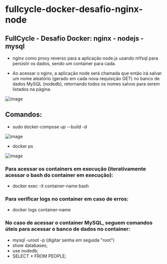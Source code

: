 # fullcycle-docker-desafio-nginx-node

## FullCycle - Desafio Docker: nginx - nodejs - mysql

- nginx como proxy reverso para a aplicação node.js usando mYsql para persistir os dados, sendo um container para cada.

- Ao acessar o nginx, a aplicação node será chamada que então irá salvar um nome aleatório (gerado em cada nova requisição GET) no banco de dados MySQL (nodedb), retornando todos os nomes salvos para serem listados na página.

![image](https://user-images.githubusercontent.com/31414164/181399016-ca69ee49-f2b4-4b68-9a3b-b9704c0d64da.png)


## Comandos:

- sudo docker-compose up --build -d

![image](https://user-images.githubusercontent.com/31414164/181396162-7264bedc-c8c4-4335-a101-ac204940b7fd.png)

- docker ps

![image](https://user-images.githubusercontent.com/31414164/181396206-a9e04ad1-ed44-40b2-bcd9-9f25530776dd.png)

### Para acessar os containers em execução (iterativamente acessar o bash do container em execução):
- docker exec -it container-name bash 

### Para verificar logs no container em caso de erros:
- docker logs container-name

### No caso de acessar o container MySQL, seguem comandos úteis para acessar o banco de dados no container:

- mysql -uroot -p (digitar senha em seguida "root")
- show databases;
- use nodedb;
- SELECT * FROM PEOPLE;
